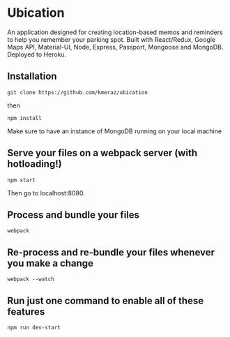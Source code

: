 # Ubication

An application designed for creating location-based memos and reminders to help you remember your parking spot. Built with React/Redux, Google Maps API, Material-UI, Node, Express, Passport, Mongoose and MongoDB. Deployed to Heroku.


## Installation

`git clone https://github.com/kmeraz/ubication`

then

`npm install`

Make sure to have an instance of MongoDB running on your local machine

## Serve your files on a webpack server (with hotloading!)

`npm start`

Then go to localhost:8080.

## Process and bundle your files

`webpack`

## Re-process and re-bundle your files whenever you make a change

`webpack --watch`

## Run just one command to enable all of these features

`npm run dev-start`

